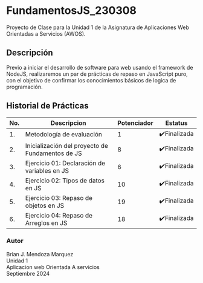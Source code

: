 # FundamentosJS_230308
Proyecto de Clase para la Unidad 1 de la Asignatura de Aplicaciones Web Orientadas a Servicios (AWOS).


## Descripción
Previo a iniciar el desarrollo de software para web usando el framework de NodeJS, realizaremos un par de prácticas de repaso en JavaScript puro, con el objetivo de confirmar los conocimientos básicos de logica de programación.

## Historial de Prácticas

|   No.|Descripcion|Potenciador|Estatus|
|--|--|--|--|
|1.|Metodología de evaluación| 1|✔️Finalizada|
|2.|Inicialización del proyecto de Fundamentos de JS|8|✔️Finalizada|
|3.|Ejercicio 01: Declaración de variables en JS|6|✔️Finalizada|
|4.|Ejercicio 02: Tipos de datos en JS|10|✔️Finalizada|
|5.|Ejercicio 03: Repaso de objetos en JS|19|✔️Finalizada|
|6.|Ejercicio 04: Repaso de Arreglos en JS|18|✔️Finalizada|

### Autor 
Brian J. Mendoza Marquez <br>
Unidad 1 <br>
Aplicacion web Orientada A servicios<br>
Septiembre 2024<br>

